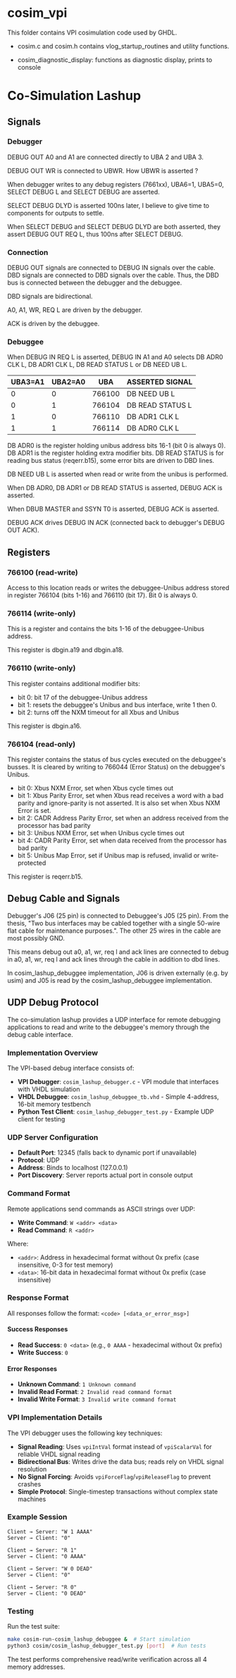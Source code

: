 
# cosim_vpi

This folder contains VPI cosimulation code used by GHDL.

- cosim.c and cosim.h contains vlog_startup_routines and utility functions.

- cosim_diagnostic_display: functions as diagnostic display, prints to console

# Co-Simulation Lashup

## Signals

### Debugger

DEBUG OUT A0 and A1 are connected directly to UBA 2 and UBA 3.

DEBUG OUT WR is connected to UBWR. How UBWR is asserted ?

When debugger writes to any debug registers (7661xx), UBA6=1, UBA5=0, SELECT DEBUG L and SELECT DEBUG are asserted.

SELECT DEBUG DLYD is asserted 100ns later, I believe to give time to components for outputs to settle.

When SELECT DEBUG and SELECT DEBUG DLYD are both asserted, they assert DEBUG OUT REQ L, thus 100ns after SELECT DEBUG.

### Connection

DEBUG OUT signals are connected to DEBUG IN signals over the cable. DBD signals are connected to DBD signals over the cable. Thus, the DBD bus is connected between the debugger and the debuggee.

DBD signals are bidirectional.

A0, A1, WR, REQ L are driven by the debugger.

ACK is driven by the debuggee.

### Debuggee

When DEBUG IN REQ L is asserted, DEBUG IN A1 and A0 selects DB ADR0 CLK L, DB ADR1 CLK L, DB READ STATUS L or DB NEED UB L. 

| UBA3=A1 | UBA2=A0 | UBA | ASSERTED SIGNAL |
| - | - | ------ | ------------ |
| 0 | 0 | 766100 | DB NEED UB L |
| 0 | 1 | 766104 | DB READ STATUS L |
| 1 | 0 | 766110 | DB ADR1 CLK L |
| 1 | 1 | 766114 | DB ADR0 CLK L |
    
DB ADR0 is the register holding unibus address bits 16-1 (bit 0 is always 0). DB ADR1 is the register holding extra modifier bits. DB READ STATUS is for reading bus status (reqerr.b15), some error bits are driven to DBD lines.

DB NEED UB L is asserted when read or write from the unibus is performed.

When DB ADR0, DB ADR1 or DB READ STATUS is asserted, DEBUG ACK is asserted.

When DBUB MASTER and SSYN T0 is asserted, DEBUG ACK is asserted.

DEBUG ACK drives DEBUG IN ACK (connected back to debugger's DEBUG OUT ACK).

## Registers

### 766100 (read-write)

Access to this location reads or writes the debuggee-Unibus address stored in register 766104 (bits 1-16) and 766110 (bit 17). Bit 0 is always 0.

### 766114 (write-only) 

This is a register and contains the bits 1-16 of the debuggee-Unibus address.

This register is dbgin.a19 and dbgin.a18.

### 766110 (write-only)

This register contains additional modifier bits:

- bit 0: bit 17 of the debuggee-Unibus address
- bit 1: resets the debuggee's Unibus and bus interface, write 1 then 0.
- bit 2: turns off the NXM timeout for all Xbus and Unibus

This register is dbgin.a16.

### 766104 (read-only)

This register contains the status of bus cycles executed on the debuggee's busses. It is cleared by writing to 766044 (Error Status) on the debuggee's Unibus.

- bit 0: Xbus NXM Error, set when Xbus cycle times out
- bit 1: Xbus Parity Error, set when Xbus read receives a word with a bad parity and ignore-parity is not asserted. It is also set when Xbus NXM Error is set.
- bit 2: CADR Address Parity Error, set when an address received from the processor has bad parity
- bit 3: Unibus NXM Error, set when Unibus cycle times out
- bit 4: CADR Parity Error, set when data received from the processor has bad parity
- bit 5: Unibus Map Error, set if Unibus map is refused, invalid or write-protected

This register is reqerr.b15.

## Debug Cable and Signals

Debugger's J06 (25 pin) is connected to Debuggee's J05 (25 pin). From the thesis, "Two bus interfaces may be cabled together with a single 50-wire flat cable for maintenance purposes.". The other 25 wires in the cable are most possibly GND.

This means debug out a0, a1, wr, req l and ack lines are connected to debug in a0, a1, wr, req l and ack lines through the cable in addition to dbd lines.

In cosim_lashup_debuggee implementation, J06 is driven externally (e.g. by usim) and J05 is read by the cosim_lashup_debuggee implementation.

## UDP Debug Protocol

The co-simulation lashup provides a UDP interface for remote debugging applications to read and write to the debuggee's memory through the debug cable interface.

### Implementation Overview

The VPI-based debug interface consists of:
- **VPI Debugger**: `cosim_lashup_debugger.c` - VPI module that interfaces with VHDL simulation
- **VHDL Debuggee**: `cosim_lashup_debuggee_tb.vhd` - Simple 4-address, 16-bit memory testbench
- **Python Test Client**: `cosim_lashup_debugger_test.py` - Example UDP client for testing

### UDP Server Configuration

- **Default Port**: 12345 (falls back to dynamic port if unavailable)
- **Protocol**: UDP
- **Address**: Binds to localhost (127.0.0.1)
- **Port Discovery**: Server reports actual port in console output

### Command Format

Remote applications send commands as ASCII strings over UDP:

- **Write Command**: `W <addr> <data>`
- **Read Command**: `R <addr>`

Where:
- `<addr>`: Address in hexadecimal format without 0x prefix (case insensitive, 0-3 for test memory)
- `<data>`: 16-bit data in hexadecimal format without 0x prefix (case insensitive)

### Response Format

All responses follow the format: `<code> [<data_or_error_msg>]`

#### Success Responses

- **Read Success**: `0 <data>` (e.g., `0 AAAA` - hexadecimal without 0x prefix)
- **Write Success**: `0`

#### Error Responses

- **Unknown Command**: `1 Unknown command`
- **Invalid Read Format**: `2 Invalid read command format`
- **Invalid Write Format**: `3 Invalid write command format`

### VPI Implementation Details

The VPI debugger uses the following key techniques:
- **Signal Reading**: Uses `vpiIntVal` format instead of `vpiScalarVal` for reliable VHDL signal reading
- **Bidirectional Bus**: Writes drive the data bus; reads rely on VHDL signal resolution
- **No Signal Forcing**: Avoids `vpiForceFlag`/`vpiReleaseFlag` to prevent crashes
- **Simple Protocol**: Single-timestep transactions without complex state machines

### Example Session

```
Client → Server: "W 1 AAAA"
Server → Client: "0"

Client → Server: "R 1"
Server → Client: "0 AAAA"

Client → Server: "W 0 DEAD"
Server → Client: "0"

Client → Server: "R 0"
Server → Client: "0 DEAD"
```

### Testing

Run the test suite:
```bash
make cosim-run-cosim_lashup_debuggee &  # Start simulation
python3 cosim/cosim_lashup_debugger_test.py [port]  # Run tests
```

The test performs comprehensive read/write verification across all 4 memory addresses.